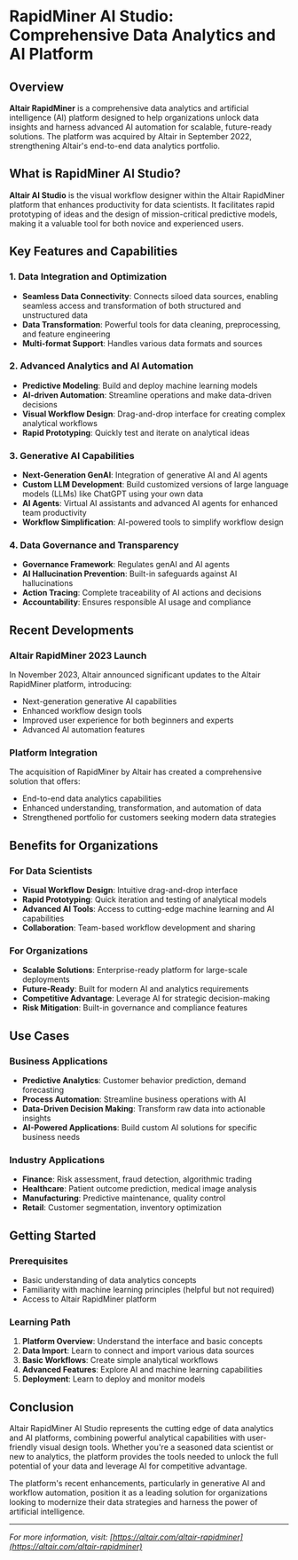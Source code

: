 # RapidMiner AI Studio: Comprehensive Data Analytics and AI Platform

## Overview

**Altair RapidMiner** is a comprehensive data analytics and artificial intelligence (AI) platform designed to help organizations unlock data insights and harness advanced AI automation for scalable, future-ready solutions. The platform was acquired by Altair in September 2022, strengthening Altair's end-to-end data analytics portfolio.

## What is RapidMiner AI Studio?

**Altair AI Studio** is the visual workflow designer within the Altair RapidMiner platform that enhances productivity for data scientists. It facilitates rapid prototyping of ideas and the design of mission-critical predictive models, making it a valuable tool for both novice and experienced users.

## Key Features and Capabilities

### 1. Data Integration and Optimization
- **Seamless Data Connectivity**: Connects siloed data sources, enabling seamless access and transformation of both structured and unstructured data
- **Data Transformation**: Powerful tools for data cleaning, preprocessing, and feature engineering
- **Multi-format Support**: Handles various data formats and sources

### 2. Advanced Analytics and AI Automation
- **Predictive Modeling**: Build and deploy machine learning models
- **AI-driven Automation**: Streamline operations and make data-driven decisions
- **Visual Workflow Design**: Drag-and-drop interface for creating complex analytical workflows
- **Rapid Prototyping**: Quickly test and iterate on analytical ideas

### 3. Generative AI Capabilities
- **Next-Generation GenAI**: Integration of generative AI and AI agents
- **Custom LLM Development**: Build customized versions of large language models (LLMs) like ChatGPT using your own data
- **AI Agents**: Virtual AI assistants and advanced AI agents for enhanced team productivity
- **Workflow Simplification**: AI-powered tools to simplify workflow design

### 4. Data Governance and Transparency
- **Governance Framework**: Regulates genAI and AI agents
- **AI Hallucination Prevention**: Built-in safeguards against AI hallucinations
- **Action Tracing**: Complete traceability of AI actions and decisions
- **Accountability**: Ensures responsible AI usage and compliance

## Recent Developments

### Altair RapidMiner 2023 Launch
In November 2023, Altair announced significant updates to the Altair RapidMiner platform, introducing:
- Next-generation generative AI capabilities
- Enhanced workflow design tools
- Improved user experience for both beginners and experts
- Advanced AI automation features

### Platform Integration
The acquisition of RapidMiner by Altair has created a comprehensive solution that offers:
- End-to-end data analytics capabilities
- Enhanced understanding, transformation, and automation of data
- Strengthened portfolio for customers seeking modern data strategies

## Benefits for Organizations

### For Data Scientists
- **Visual Workflow Design**: Intuitive drag-and-drop interface
- **Rapid Prototyping**: Quick iteration and testing of analytical models
- **Advanced AI Tools**: Access to cutting-edge machine learning and AI capabilities
- **Collaboration**: Team-based workflow development and sharing

### For Organizations
- **Scalable Solutions**: Enterprise-ready platform for large-scale deployments
- **Future-Ready**: Built for modern AI and analytics requirements
- **Competitive Advantage**: Leverage AI for strategic decision-making
- **Risk Mitigation**: Built-in governance and compliance features

## Use Cases

### Business Applications
- **Predictive Analytics**: Customer behavior prediction, demand forecasting
- **Process Automation**: Streamline business operations with AI
- **Data-Driven Decision Making**: Transform raw data into actionable insights
- **AI-Powered Applications**: Build custom AI solutions for specific business needs

### Industry Applications
- **Finance**: Risk assessment, fraud detection, algorithmic trading
- **Healthcare**: Patient outcome prediction, medical image analysis
- **Manufacturing**: Predictive maintenance, quality control
- **Retail**: Customer segmentation, inventory optimization

## Getting Started

### Prerequisites
- Basic understanding of data analytics concepts
- Familiarity with machine learning principles (helpful but not required)
- Access to Altair RapidMiner platform

### Learning Path
1. **Platform Overview**: Understand the interface and basic concepts
2. **Data Import**: Learn to connect and import various data sources
3. **Basic Workflows**: Create simple analytical workflows
4. **Advanced Features**: Explore AI and machine learning capabilities
5. **Deployment**: Learn to deploy and monitor models

## Conclusion

Altair RapidMiner AI Studio represents the cutting edge of data analytics and AI platforms, combining powerful analytical capabilities with user-friendly visual design tools. Whether you're a seasoned data scientist or new to analytics, the platform provides the tools needed to unlock the full potential of your data and leverage AI for competitive advantage.

The platform's recent enhancements, particularly in generative AI and workflow automation, position it as a leading solution for organizations looking to modernize their data strategies and harness the power of artificial intelligence.

---

*For more information, visit: [https://altair.com/altair-rapidminer](https://altair.com/altair-rapidminer)*
